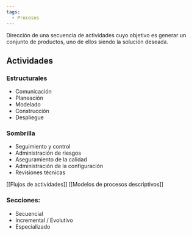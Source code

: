 ```yaml
---
tags:
  - Procesos
---
```

Dirección de una secuencia de actividades cuyo objetivo es generar un conjunto de productos, uno de ellos siendo la solución deseada.
## Actividades 
### Estructurales
- Comunicación
- Planeación
- Modelado
- Construcción
- Despliegue
### Sombrilla
- Seguimiento y control
- Administración de riesgos
- Aseguramiento de la calidad
- Administración de la configuración
- Revisiones técnicas

[[Flujos de actividades]]
[[Modelos de procesos descriptivos]]

### Secciones:
- Secuencial
- Incremental / Evolutivo
- Especializado
